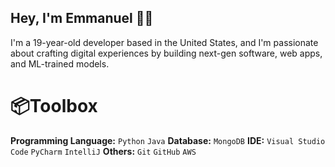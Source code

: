 ## Hey, I'm Emmanuel 👋🏾

I'm a 19-year-old developer based in the United States, and I'm passionate about crafting digital experiences by building next-gen software, web apps, and ML-trained models.

# 📦Toolbox
**Programming Language:** ```Python``` ```Java```
**Database:** ```MongoDB```
**IDE:** ```Visual Studio Code``` ```PyCharm``` ```IntelliJ```
**Others:** ```Git``` ```GitHub``` ```AWS```



<!---
B1ckb0x/B1ckb0x is a ✨ special ✨ repository because its `README.md` (this file) appears on your GitHub profile.
You can click the Preview link to take a look at your changes.
--->
